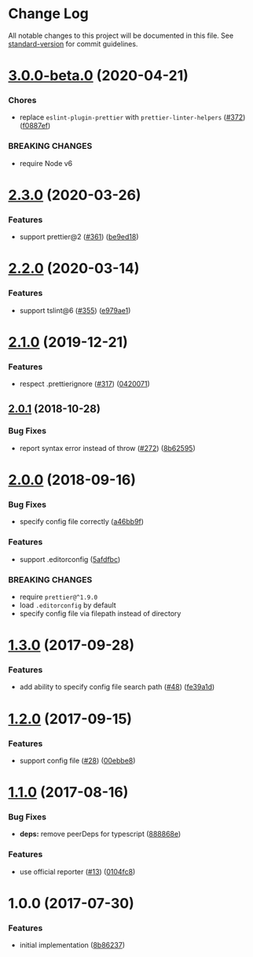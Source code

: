 # Change Log

All notable changes to this project will be documented in this file. See [standard-version](https://github.com/conventional-changelog/standard-version) for commit guidelines.

<a name="3.0.0-beta.0"></a>
# [3.0.0-beta.0](https://github.com/prettier/tslint-plugin-prettier/compare/v2.3.0...v3.0.0-beta.0) (2020-04-21)


### Chores

* replace `eslint-plugin-prettier` with `prettier-linter-helpers` ([#372](https://github.com/prettier/tslint-plugin-prettier/issues/372)) ([f0887ef](https://github.com/prettier/tslint-plugin-prettier/commit/f0887ef))


### BREAKING CHANGES

* require Node v6



<a name="2.3.0"></a>
# [2.3.0](https://github.com/prettier/tslint-plugin-prettier/compare/v2.2.0...v2.3.0) (2020-03-26)


### Features

* support prettier@2 ([#361](https://github.com/prettier/tslint-plugin-prettier/issues/361)) ([be9ed18](https://github.com/prettier/tslint-plugin-prettier/commit/be9ed18))



<a name="2.2.0"></a>
# [2.2.0](https://github.com/prettier/tslint-plugin-prettier/compare/v2.1.0...v2.2.0) (2020-03-14)


### Features

* support tslint@6 ([#355](https://github.com/prettier/tslint-plugin-prettier/issues/355)) ([e979ae1](https://github.com/prettier/tslint-plugin-prettier/commit/e979ae1))



<a name="2.1.0"></a>
# [2.1.0](https://github.com/prettier/tslint-plugin-prettier/compare/v2.0.1...v2.1.0) (2019-12-21)


### Features

* respect .prettierignore ([#317](https://github.com/prettier/tslint-plugin-prettier/issues/317)) ([0420071](https://github.com/prettier/tslint-plugin-prettier/commit/0420071))



<a name="2.0.1"></a>
## [2.0.1](https://github.com/prettier/tslint-plugin-prettier/compare/v2.0.0...v2.0.1) (2018-10-28)


### Bug Fixes

* report syntax error instead of throw ([#272](https://github.com/prettier/tslint-plugin-prettier/issues/272)) ([8b62595](https://github.com/prettier/tslint-plugin-prettier/commit/8b62595))



<a name="2.0.0"></a>
# [2.0.0](https://github.com/prettier/tslint-plugin-prettier/compare/v1.3.0...v2.0.0) (2018-09-16)


### Bug Fixes

* specify config file correctly ([a46bb9f](https://github.com/prettier/tslint-plugin-prettier/commit/a46bb9f))


### Features

* support .editorconfig ([5afdfbc](https://github.com/prettier/tslint-plugin-prettier/commit/5afdfbc))


### BREAKING CHANGES

* require `prettier@^1.9.0`
* load `.editorconfig` by default
* specify config file via filepath instead of directory



<a name="1.3.0"></a>
# [1.3.0](https://github.com/prettier/tslint-plugin-prettier/compare/v1.2.0...v1.3.0) (2017-09-28)


### Features

* add ability to specify config file search path ([#48](https://github.com/prettier/tslint-plugin-prettier/issues/48)) ([fe39a1d](https://github.com/prettier/tslint-plugin-prettier/commit/fe39a1d))



<a name="1.2.0"></a>
# [1.2.0](https://github.com/prettier/tslint-plugin-prettier/compare/v1.1.0...v1.2.0) (2017-09-15)


### Features

* support config file ([#28](https://github.com/prettier/tslint-plugin-prettier/issues/28)) ([00ebbe8](https://github.com/prettier/tslint-plugin-prettier/commit/00ebbe8))



<a name="1.1.0"></a>
# [1.1.0](https://github.com/prettier/tslint-plugin-prettier/compare/v1.0.0...v1.1.0) (2017-08-16)


### Bug Fixes

* **deps:** remove peerDeps for typescript ([888868e](https://github.com/prettier/tslint-plugin-prettier/commit/888868e))


### Features

* use official reporter ([#13](https://github.com/prettier/tslint-plugin-prettier/issues/13)) ([0104fc8](https://github.com/prettier/tslint-plugin-prettier/commit/0104fc8))



<a name="1.0.0"></a>
# 1.0.0 (2017-07-30)


### Features

* initial implementation ([8b86237](https://github.com/prettier/tslint-plugin-prettier/commit/8b86237))
